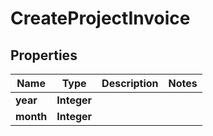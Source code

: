 

# CreateProjectInvoice


## Properties

| Name | Type | Description | Notes |
|------------ | ------------- | ------------- | -------------|
|**year** | **Integer** |  |  |
|**month** | **Integer** |  |  |



